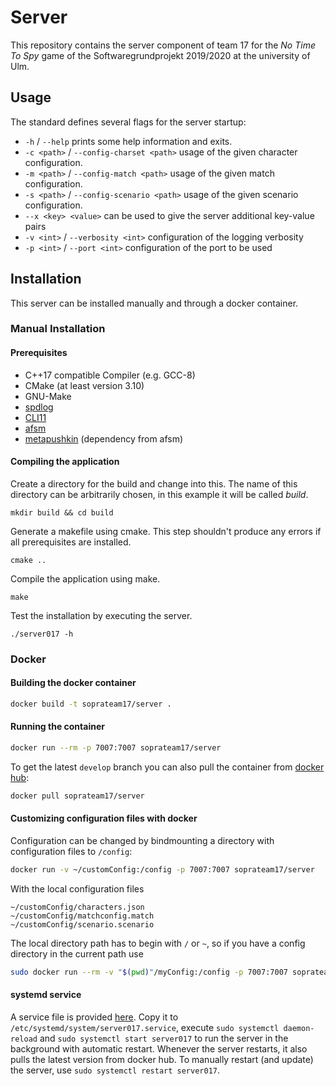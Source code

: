# Server
This repository contains the server component of team 17 for the 
*No Time To Spy* game of the Softwaregrundprojekt 2019/2020 at 
the university of Ulm.

## Usage
The standard defines several flags for the server startup:
* `-h` / `--help` prints some help information and exits.
* `-c <path>` / `--config-charset <path>` usage of the given character configuration.
* `-m <path>` / `--config-match <path>` usage of the given match configuration.
* `-s <path>` / `--config-scenario <path>` usage of the given scenario configuration.
* `--x <key> <value>` can be used to give the server additional key-value pairs
* `-v <int>` / `--verbosity <int>` configuration of the logging verbosity
* `-p <int>` / `--port <int>` configuration of the port to be used

## Installation 
This server can be installed manually and through a docker container. 

### Manual Installation

#### Prerequisites 
 * C++17 compatible Compiler (e.g. GCC-8)
 * CMake (at least version 3.10)
 * GNU-Make
 * [spdlog](https://github.com/gabime/spdlog/)
 * [CLI11](https://github.com/CLIUtils/CLI11)
 * [afsm](https://github.com/zmij/afsm)
 * [metapushkin](https://github.com/zmij/metapushkin) (dependency from afsm)

#### Compiling the application
Create a directory for the build and change into this. The name of this 
directory can be arbitrarily chosen, in this example it will be called *build*. 
```
mkdir build && cd build
```
Generate a makefile using cmake. This step shouldn't produce any errors if 
all prerequisites are installed. 
```
cmake ..
```
Compile the application using make.
```
make
```
Test the installation by executing the server.
```
./server017 -h
```

### Docker
#### Building the docker container
```bash
docker build -t soprateam17/server .
```

#### Running the container
```bash
docker run --rm -p 7007:7007 soprateam17/server
```
To get the latest `develop` branch you can also pull the container from [docker hub](https://hub.docker.com/repository/docker/soprateam17/server):
```bash
docker pull soprateam17/server
```

#### Customizing configuration files with docker
Configuration can be changed by bindmounting a directory with configuration files to `/config`:
```bash
docker run -v ~/customConfig:/config -p 7007:7007 soprateam17/server
```
With the local configuration files
```
~/customConfig/characters.json
~/customConfig/matchconfig.match
~/customConfig/scenario.scenario
```
The local directory path has to begin with `/` or `~`, so if you have a config directory in the current path use
```bash
sudo docker run --rm -v "$(pwd)"/myConfig:/config -p 7007:7007 soprateam17/server
```

#### systemd service
A service file is provided [here](server017.service).
Copy it to `/etc/systemd/system/server017.service`, execute `sudo systemctl daemon-reload` and `sudo systemctl start server017`
to run the server in the background with automatic restart.
Whenever the server restarts, it also pulls the latest version from docker hub.
To manually restart (and update) the server, use `sudo systemctl restart server017`.
